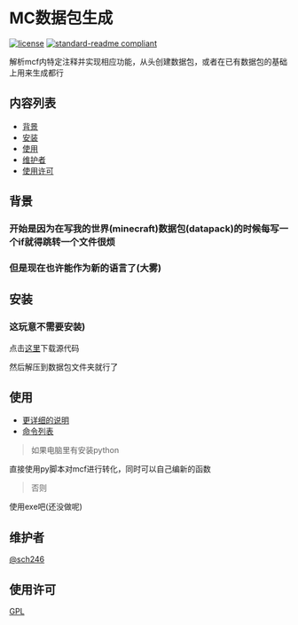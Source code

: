# MC数据包生成

[![license](https://img.shields.io/badge/license-GPL-1090c0.svg)](LICENSE)
[![standard-readme compliant](https://img.shields.io/badge/readme%20style-standard-brightgreen.svg?style=flat-square)](https://github.com/RichardLitt/standard-readme)

解析mcf内特定注释并实现相应功能，从头创建数据包，或者在已有数据包的基础上用来生成都行

## 内容列表

- [背景](#背景)
- [安装](#安装)
- [使用](#使用)
- [维护者](#维护者)
- [使用许可](#使用许可)

## 背景

### 开始是因为在写我的世界(minecraft)数据包(datapack)的时候每写一个if就得跳转一个文件很烦

### 但是现在也许能作为新的语言了(大雾)

## 安装

### 这玩意不需要安装)

点击[这里](https://github.com/sch246/s3_mcpack_maker/archive/refs/heads/main.zip)下载源代码

然后解压到数据包文件夹就行了

## 使用

- [更详细的说明](./md/use.md)
- [命令列表](customfuncs.py)

> 如果电脑里有安装python

直接使用py脚本对mcf进行转化，同时可以自己编新的函数

> 否则

使用exe吧(还没做呢)

## 维护者

[@sch246](https://github.com/sch246)

## 使用许可

[GPL](LICENSE)
